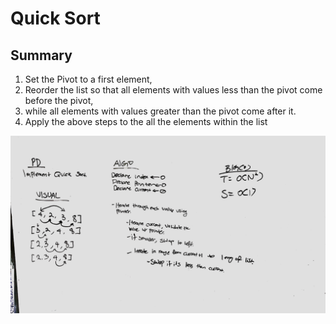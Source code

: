 # Quick Sort

## Summary
1. Set the Pivot to a first element,
1. Reorder the list so that all elements with values less than the pivot come before the pivot,
1. while all elements with values greater than the pivot come after it.
1. Apply the above steps to the all the elements within the list


![Quick Sort Whiteboard](../../assets/quick_sort.jpg)
